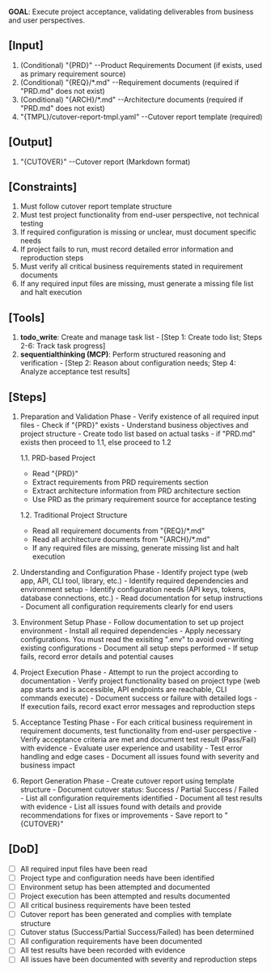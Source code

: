 **GOAL**: Execute project acceptance, validating deliverables from business and user perspectives.

## [Input]
  1. (Conditional) "{PRD}" --Product Requirements Document (if exists, used as primary requirement source)
  2. (Conditional) "{REQ}/*.md" --Requirement documents (required if "PRD.md" does not exist)
  3. (Conditional) "{ARCH}/*.md" --Architecture documents (required if "PRD.md" does not exist)
  4. "{TMPL}/cutover-report-tmpl.yaml" --Cutover report template (required)

## [Output]
  1. "{CUTOVER}" --Cutover report (Markdown format)

## [Constraints]
  1. Must follow cutover report template structure
  2. Must test project functionality from end-user perspective, not technical testing
  3. If required configuration is missing or unclear, must document specific needs
  4. If project fails to run, must record detailed error information and reproduction steps
  5. Must verify all critical business requirements stated in requirement documents
  6. If any required input files are missing, must generate a missing file list and halt execution

## [Tools]
  1. **todo_write**: Create and manage task list
    - [Step 1: Create todo list; Steps 2-6: Track task progress]
  2. **sequentialthinking (MCP)**: Perform structured reasoning and verification
    - [Step 2: Reason about configuration needs; Step 4: Analyze acceptance test results]

## [Steps]
  1. Preparation and Validation Phase
    - Verify existence of all required input files
    - Check if "{PRD}" exists
    - Understand business objectives and project structure
    - Create todo list based on actual tasks
    - if "PRD.md" exists then proceed to 1.1, else proceed to 1.2
      
      1.1. PRD-based Project
        - Read "{PRD}"
        - Extract requirements from PRD requirements section
        - Extract architecture information from PRD architecture section
        - Use PRD as the primary requirement source for acceptance testing
      
      1.2. Traditional Project Structure
        - Read all requirement documents from "{REQ}/*.md"
        - Read all architecture documents from "{ARCH}/*.md"
        - If any required files are missing, generate missing list and halt execution

  2. Understanding and Configuration Phase
    - Identify project type (web app, API, CLI tool, library, etc.)
    - Identify required dependencies and environment setup
    - Identify configuration needs (API keys, tokens, database connections, etc.)
    - Read documentation for setup instructions
    - Document all configuration requirements clearly for end users

  3. Environment Setup Phase
    - Follow documentation to set up project environment
    - Install all required dependencies
    - Apply necessary configurations. You must read the exisiting ".env" to avoid overwriting existing configurations
    - Document all setup steps performed
    - If setup fails, record error details and potential causes

  4. Project Execution Phase
    - Attempt to run the project according to documentation
    - Verify project functionality based on project type (web app starts and is accessible, API endpoints are reachable, CLI commands execute)
    - Document success or failure with detailed logs
    - If execution fails, record exact error messages and reproduction steps

  5. Acceptance Testing Phase
    - For each critical business requirement in requirement documents, test functionality from end-user perspective
    - Verify acceptance criteria are met and document test result (Pass/Fail) with evidence
    - Evaluate user experience and usability
    - Test error handling and edge cases
    - Document all issues found with severity and business impact

  6. Report Generation Phase
    - Create cutover report using template structure
    - Document cutover status: Success / Partial Success / Failed
    - List all configuration requirements identified
    - Document all test results with evidence
    - List all issues found with details and provide recommendations for fixes or improvements
    - Save report to "{CUTOVER}"

## [DoD]
  - [ ] All required input files have been read
  - [ ] Project type and configuration needs have been identified
  - [ ] Environment setup has been attempted and documented
  - [ ] Project execution has been attempted and results documented
  - [ ] All critical business requirements have been tested
  - [ ] Cutover report has been generated and complies with template structure
  - [ ] Cutover status (Success/Partial Success/Failed) has been determined
  - [ ] All configuration requirements have been documented
  - [ ] All test results have been recorded with evidence
  - [ ] All issues have been documented with severity and reproduction steps